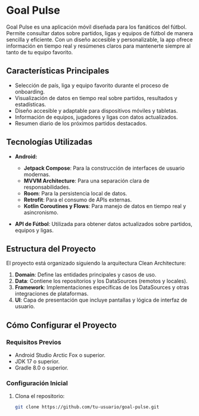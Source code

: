 # **Goal Pulse**

Goal Pulse es una aplicación móvil diseñada para los fanáticos del fútbol. Permite consultar datos sobre partidos, ligas y equipos de fútbol de manera sencilla y eficiente. Con un diseño accesible y personalizable, la app ofrece información en tiempo real y resúmenes claros para mantenerte siempre al tanto de tu equipo favorito.

## **Características Principales**

- Selección de país, liga y equipo favorito durante el proceso de onboarding.
- Visualización de datos en tiempo real sobre partidos, resultados y estadísticas.
- Diseño accesible y adaptable para dispositivos móviles y tabletas.
- Información de equipos, jugadores y ligas con datos actualizados.
- Resumen diario de los próximos partidos destacados.

## **Tecnologías Utilizadas**

- **Android:**
    - **Jetpack Compose**: Para la construcción de interfaces de usuario modernas.
    - **MVVM Architecture**: Para una separación clara de responsabilidades.
    - **Room**: Para la persistencia local de datos.
    - **Retrofit**: Para el consumo de APIs externas.
    - **Kotlin Coroutines y Flows**: Para manejo de datos en tiempo real y asincronismo.

- **API de Fútbol**: Utilizada para obtener datos actualizados sobre partidos, equipos y ligas.

## **Estructura del Proyecto**

El proyecto está organizado siguiendo la arquitectura Clean Architecture:

1. **Domain**: Define las entidades principales y casos de uso.
2. **Data**: Contiene los repositorios y los DataSources (remotos y locales).
3. **Framework**: Implementaciones específicas de los DataSources y otras integraciones de plataformas.
4. **UI**: Capa de presentación que incluye pantallas y lógica de interfaz de usuario.

## **Cómo Configurar el Proyecto**

### **Requisitos Previos**
- Android Studio Arctic Fox o superior.
- JDK 17 o superior.
- Gradle 8.0 o superior.

### **Configuración Inicial**
1. Clona el repositorio:
   ```bash
   git clone https://github.com/tu-usuario/goal-pulse.git